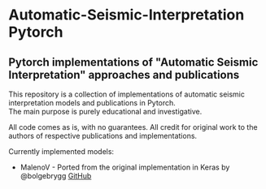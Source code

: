 # Automatic-Seismic-Interpretation Pytorch
## Pytorch implementations of "Automatic Seismic Interpretation" approaches and publications

This repository is a collection of implementations of automatic seismic interpretation models and publications in Pytorch.  
The main purpose is purely educational and investigative.

All code comes as is, with no guarantees.
All credit for original work to the authors of respective publications and implementations.

Currently implemented models:
* MalenoV - Ported from the original implementation in Keras by @bolgebrygg [GitHub](https://github.com/bolgebrygg/MalenoV)
